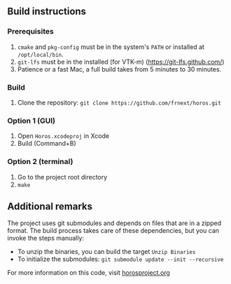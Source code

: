 ## Build instructions

### Prerequisites

1. `cmake` and `pkg-config` must be in the system's `PATH` or installed at `/opt/local/bin`.
2. `git-lfs` must be in the installed (for VTK-m) (https://git-lfs.github.com/) 
3. Patience or a fast Mac, a full build takes from 5 minutes to 30 minutes.

### Build

1. Clone the repository: `git clone https://github.com/frnext/horos.git`

### Option 1 (GUI)

1. Open `Horos.xcodeproj` in Xcode
2. Build (Command+B)

### Option 2 (terminal)

1. Go to the project root directory
2. `make`

## Additional remarks

The project uses git submodules and depends on files that are in a zipped format.
The build process takes care of these dependencies, but you can invoke the steps manually:

- To unzip the binaries, you can build the target `Unzip Binaries`
- To initialize the submodules: `git submodule update --init --recursive`

For more information on this code, visit [horosproject.org](https://horosproject.org/get-involved/)
